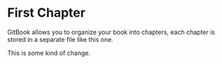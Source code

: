 # First Chapter

GitBook allows you to organize your book into chapters, each chapter is stored in a separate file like this one.


This is some kind of change.

